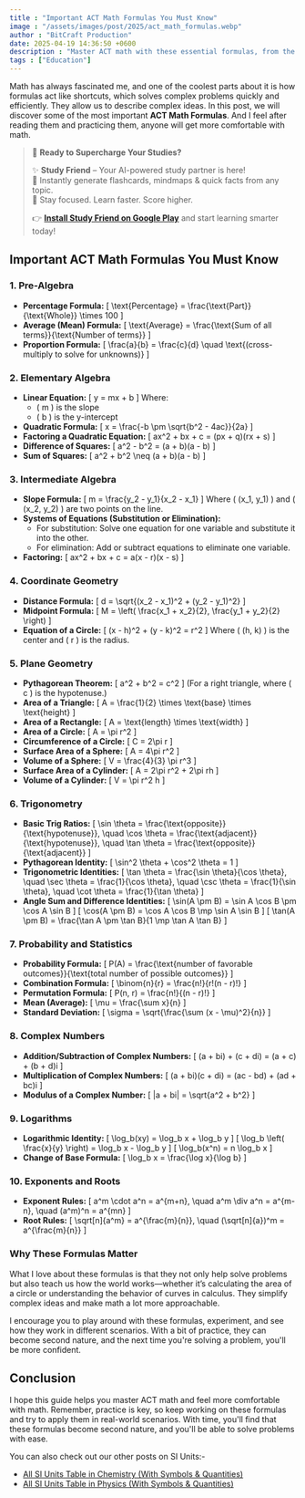 ```yaml
---
title : "Important ACT Math Formulas You Must Know"
image : "/assets/images/post/2025/act_math_formulas.webp"
author : "BitCraft Production"
date: 2025-04-19 14:36:50 +0600
description : "Master ACT math with these essential formulas, from the quadratic equation to the Pythagorean theorem. Simple explanations that make math easier and faster!"
tags : ["Education"]
---
```


Math has always fascinated me, and one of the coolest parts about it is how formulas act like shortcuts, which solves complex problems quickly and efficiently. They allow us to describe complex ideas. In this post, we will discover some of the most important **ACT Math Formulas**. And I feel after reading them and practicing them, anyone will get more comfortable with math.

> 📲 **Ready to Supercharge Your Studies?**  
>  
> ✨ **Study Friend** – Your AI-powered study partner is here!  
> 🚀 Instantly generate flashcards, mindmaps & quick facts from any topic.  
> 🎯 Stay focused. Learn faster. Score higher.  
>  
> 👉 [**Install Study Friend on Google Play**](https://play.google.com/store/apps/details?id=com.studyfriend.mobile) and start learning smarter today!


## Important ACT Math Formulas You Must Know

### 1. **Pre-Algebra**
   - **Percentage Formula:**
     \[
     \text{Percentage} = \frac{\text{Part}}{\text{Whole}} \times 100
     \]
   - **Average (Mean) Formula:**
     \[
     \text{Average} = \frac{\text{Sum of all terms}}{\text{Number of terms}}
     \]
   - **Proportion Formula:**
     \[
     \frac{a}{b} = \frac{c}{d} \quad \text{(cross-multiply to solve for unknowns)}
     \]

### 2. **Elementary Algebra**
   - **Linear Equation:**
     \[
     y = mx + b
     \]
     Where:
     - \( m \) is the slope
     - \( b \) is the y-intercept
   - **Quadratic Formula:**
     \[
     x = \frac{-b \pm \sqrt{b^2 - 4ac}}{2a}
     \]
   - **Factoring a Quadratic Equation:**
     \[
     ax^2 + bx + c = (px + q)(rx + s)
     \]
   - **Difference of Squares:**
     \[
     a^2 - b^2 = (a + b)(a - b)
     \]
   - **Sum of Squares:**
     \[
     a^2 + b^2 \neq (a + b)(a - b)
     \]

### 3. **Intermediate Algebra**
   - **Slope Formula:**
     \[
     m = \frac{y_2 - y_1}{x_2 - x_1}
     \]
     Where \( (x_1, y_1) \) and \( (x_2, y_2) \) are two points on the line.
   - **Systems of Equations (Substitution or Elimination):**
     - For substitution: Solve one equation for one variable and substitute it into the other.
     - For elimination: Add or subtract equations to eliminate one variable.
   - **Factoring:**
     \[
     ax^2 + bx + c = a(x - r)(x - s)
     \]

### 4. **Coordinate Geometry**
   - **Distance Formula:**
     \[
     d = \sqrt{(x_2 - x_1)^2 + (y_2 - y_1)^2}
     \]
   - **Midpoint Formula:**
     \[
     M = \left( \frac{x_1 + x_2}{2}, \frac{y_1 + y_2}{2} \right)
     \]
   - **Equation of a Circle:**
     \[
     (x - h)^2 + (y - k)^2 = r^2
     \]
     Where \( (h, k) \) is the center and \( r \) is the radius.

### 5. **Plane Geometry**
   - **Pythagorean Theorem:**
     \[
     a^2 + b^2 = c^2
     \]
     (For a right triangle, where \( c \) is the hypotenuse.)
   - **Area of a Triangle:**
     \[
     A = \frac{1}{2} \times \text{base} \times \text{height}
     \]
   - **Area of a Rectangle:**
     \[
     A = \text{length} \times \text{width}
     \]
   - **Area of a Circle:**
     \[
     A = \pi r^2
     \]
   - **Circumference of a Circle:**
     \[
     C = 2\pi r
     \]
   - **Surface Area of a Sphere:**
     \[
     A = 4\pi r^2
     \]
   - **Volume of a Sphere:**
     \[
     V = \frac{4}{3} \pi r^3
     \]
   - **Surface Area of a Cylinder:**
     \[
     A = 2\pi r^2 + 2\pi rh
     \]
   - **Volume of a Cylinder:**
     \[
     V = \pi r^2 h
     \]

### 6. **Trigonometry**
   - **Basic Trig Ratios:**
     \[
     \sin \theta = \frac{\text{opposite}}{\text{hypotenuse}}, \quad \cos \theta = \frac{\text{adjacent}}{\text{hypotenuse}}, \quad \tan \theta = \frac{\text{opposite}}{\text{adjacent}}
     \]
   - **Pythagorean Identity:**
     \[
     \sin^2 \theta + \cos^2 \theta = 1
     \]
   - **Trigonometric Identities:**
     \[
     \tan \theta = \frac{\sin \theta}{\cos \theta}, \quad \sec \theta = \frac{1}{\cos \theta}, \quad \csc \theta = \frac{1}{\sin \theta}, \quad \cot \theta = \frac{1}{\tan \theta}
     \]
   - **Angle Sum and Difference Identities:**
     \[
     \sin(A \pm B) = \sin A \cos B \pm \cos A \sin B
     \]
     \[
     \cos(A \pm B) = \cos A \cos B \mp \sin A \sin B
     \]
     \[
     \tan(A \pm B) = \frac{\tan A \pm \tan B}{1 \mp \tan A \tan B}
     \]

### 7. **Probability and Statistics**
   - **Probability Formula:**
     \[
     P(A) = \frac{\text{number of favorable outcomes}}{\text{total number of possible outcomes}}
     \]
   - **Combination Formula:**
     \[
     \binom{n}{r} = \frac{n!}{r!(n - r)!}
     \]
   - **Permutation Formula:**
     \[
     P(n, r) = \frac{n!}{(n - r)!}
     \]
   - **Mean (Average):**
     \[
     \mu = \frac{\sum x}{n}
     \]
   - **Standard Deviation:**
     \[
     \sigma = \sqrt{\frac{\sum (x - \mu)^2}{n}}
     \]

### 8. **Complex Numbers**
   - **Addition/Subtraction of Complex Numbers:**
     \[
     (a + bi) + (c + di) = (a + c) + (b + d)i
     \]
   - **Multiplication of Complex Numbers:**
     \[
     (a + bi)(c + di) = (ac - bd) + (ad + bc)i
     \]
   - **Modulus of a Complex Number:**
     \[
     |a + bi| = \sqrt{a^2 + b^2}
     \]

### 9. **Logarithms**
   - **Logarithmic Identity:**
     \[
     \log_b(xy) = \log_b x + \log_b y
     \]
     \[
     \log_b \left( \frac{x}{y} \right) = \log_b x - \log_b y
     \]
     \[
     \log_b(x^n) = n \log_b x
     \]
   - **Change of Base Formula:**
     \[
     \log_b x = \frac{\log x}{\log b}
     \]

### 10. **Exponents and Roots**
   - **Exponent Rules:**
     \[
     a^m \cdot a^n = a^{m+n}, \quad a^m \div a^n = a^{m-n}, \quad (a^m)^n = a^{mn}
     \]
   - **Root Rules:**
     \[
     \sqrt[n]{a^m} = a^{\frac{m}{n}}, \quad (\sqrt[n]{a})^m = a^{\frac{m}{n}}
     \]

### Why These Formulas Matter

What I love about these formulas is that they not only help solve problems but also teach us how the world works—whether it’s calculating the area of a circle or understanding the behavior of curves in calculus. They simplify complex ideas and make math a lot more approachable.

I encourage you to play around with these formulas, experiment, and see how they work in different scenarios. With a bit of practice, they can become second nature, and the next time you're solving a problem, you'll be more confident.

## Conclusion

I hope this guide helps you master ACT math and feel more comfortable with math. Remember, practice is key, so keep working on these formulas and try to apply them in real-world scenarios. With time, you'll find that these formulas become second nature, and you'll be able to solve problems with ease.


You can also check out our other posts on SI Units:-

- [All SI Units Table in Chemistry (With Symbols & Quantities)](https://www.bitcraftproduction.com/post/si-units-table-in-chemistry.html)
- [All SI Units Table in Physics (With Symbols & Quantities)](https://www.bitcraftproduction.com/post/si-units-table-physics.html)